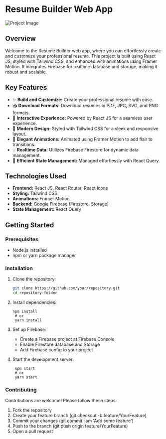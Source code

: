 # Resume Builder Web App

![Project Image](url_to_project_image)

## Overview

Welcome to the Resume Builder web app, where you can effortlessly create and customize your professional resume. This project is built using React JS, styled with Tailwind CSS, and enhanced with animations using Framer Motion. It integrates Firebase for realtime database and storage, making it robust and scalable.

## Key Features

- ✨ **Build and Customize:** Create your professional resume with ease.
- 📥 **Download Formats:** Download resumes in PDF, JPG, SVG, and PNG formats.
- 🚀 **Interactive Experience:** Powered by React JS for a seamless user experience.
- 🎨 **Modern Design:** Styled with Tailwind CSS for a sleek and responsive layout.
- 🎥 **Elegant Animations:** Animated using Framer Motion to add flair to transitions.
- 💡 **Realtime Data:** Utilizes Firebase Firestore for dynamic data management.
- 🧩 **Efficient State Management:** Managed effortlessly with React Query.

## Technologies Used

- **Frontend:** React JS, React Router, React Icons
- **Styling:** Tailwind CSS
- **Animations:** Framer Motion
- **Backend:** Google Firebase (Firestore, Storage)
- **State Management:** React Query

## Getting Started

### Prerequisites

- Node.js installed
- npm or yarn package manager

### Installation

1. Clone the repository:

   ```bash
   git clone https://github.com/your/repository.git
   cd repository-folder
   ```

2. Install dependencies:

   ```
   npm install
	# or
	yarn install
   ```

3. Set up Firebase:

   - Create a Firebase project at Firebase Console
   - Enable Firestore database and Storage
   - Add Firebase config to your project

4. Start the development server:

   ```
    npm start
	# or
	yarn start
   ```

### Contributing

Contributions are welcome! Please follow these steps:

1. Fork the repository
2. Create your feature branch (git checkout -b feature/YourFeature)
3. Commit your changes (git commit -am 'Add some feature')
4. Push to the branch (git push origin feature/YourFeature)
5. Open a pull request

